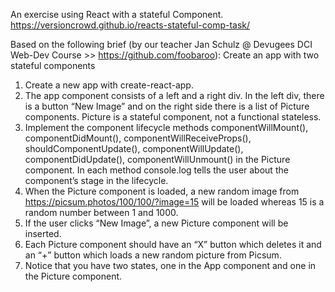 An exercise using React with a stateful Component. 
https://versioncrowd.github.io/reacts-stateful-comp-task/

Based on the following brief (by our teacher Jan Schulz @ Devugees DCI Web-Dev Course >> https://github.com/foobaroo): 
Create an app with two stateful components
1. Create a new app with create-react-app.
2. The app component consists of a left and a right div. In the left div, there is a button “New Image” and
on the right side there is a list of Picture components. Picture is a stateful component, not a functional
stateless.
3. Implement the component lifecycle methods componentWillMount(), componentDidMount(),
componentWillReceiveProps(), shouldComponentUpdate(), componentWillUpdate(),
componentDidUpdate(), componentWillUnmount() in the Picture component. In each method
console.log tells the user about the component’s stage in the lifecycle.
3. When the Picture component is loaded, a new random image from
https://picsum.photos/100/100/?image=15 will be loaded whereas 15 is a random number between 1
and 1000.
4. If the user clicks “New Image”, a new Picture component will be inserted.
5. Each Picture component should have an “X” button which deletes it and an “+” button which loads a
new random picture from Picsum.
6. Notice that you have two states, one in the App component and one in the Picture component.